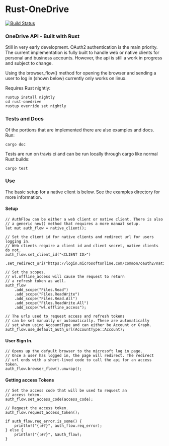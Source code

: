# Rust-OneDrive

[![Build Status](https://travis-ci.com/sreeise/rust-onedrive.svg?branch=master)](https://travis-ci.com/sreeise/rust-onedrive)

### OneDrive API - Built with Rust

Still in very early development. OAuth2 authentication is the main priority.
The current implementation is fully built to handle web or native clients for
personal and business accounts. However, the api is still a work in progress
and subject to change.

Using the browser_flow() method for opening the browser and sending a user to 
log in (shown below) currently only works on linux.

Requires Rust nightly:

    rustup install nightly
    cd rust-onedrive
    rustup override set nightly

### Tests and Docs

Of the portions that are implemented there are also examples and docs. Run: 

    cargo doc

Tests are run on travis ci and can be run locally through cargo like normal Rust builds:

    cargo test

### Use

The basic setup for a native client is below. See the examples directory for more information.

#### Setup
    
    // AuthFlow can be either a web client or native client. There is also
    // a generic new() method that requires a more manual setup.
    let mut auth_flow = native_client();
    
    // Set the client id for native clients and redirect url for users logging in. 
    // Web clients require a client id and client secret, native clients do not.
    auth_flow.set_client_id("<CLIENT ID>")
             .set_redirect_uri("https://login.microsoftonline.com/common/oauth2/nativeclient");
    
    // Set the scopes.
    // wl.offline_access will cause the request to return
    // a refresh token as well.
    auth_flow
        .add_scope("Files.Read")
        .add_scope("Files.ReadWrite")
        .add_scope("Files.Read.All")
        .add_scope("Files.ReadWrite.All")
        .add_scope("wl.offline_access"); 
    
    // The urls used to request access and refresh tokens
    // can be set manually or automatically. These are automatically
    // set when using AccountType and can either be Account or Graph.    
    auth_flow.use_default_auth_url(AccountType::Account);
    
        
#### User Sign In.

    // Opens up the default browser to the microsoft log in page.
    // Once a user has logged in, the page will redirect. The redirect
    // url ends with a short-lived code to call the api for an access token.
    auth_flow.browser_flow().unwrap();
    
#### Getting access Tokens

    // Set the access code that will be used to request an
    // access token.
    auth_flow.set_access_code(access_code); 
    
    // Request the access token.
    auth_flow.request_access_token();
       
    if auth_flow.req_error.is_some() {
        println!("{:#?}", auth_flow.req_error);
    } else {
        println!("{:#?}", &auth_flow);
    }

